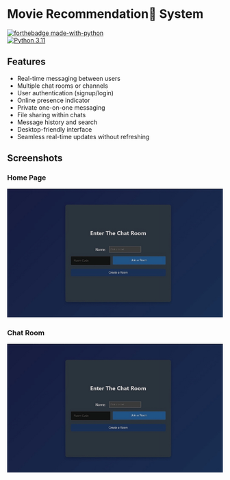 # Movie Recommendation🍿 System

[![forthebadge made-with-python](http://ForTheBadge.com/images/badges/made-with-python.svg)](https://www.python.org/)                 
[![Python 3.11](https://img.shields.io/badge/python-3.11-blue.svg)](https://www.python.org/downloads/release/python-360/)   




## Features
- Real-time messaging between users
- Multiple chat rooms or channels
- User authentication (signup/login)
- Online presence indicator
- Private one-on-one messaging
- File sharing within chats
- Message history and search
- Desktop-friendly interface
- Seamless real-time updates without refreshing

## Screenshots

### Home Page
<img src="https://github.com/Varsha-1605/Real-Time-Chat-Application/blob/main/t1.png">

### Chat Room
<img src="https://github.com/Varsha-1605/Real-Time-Chat-Application/blob/main/t1.png">

